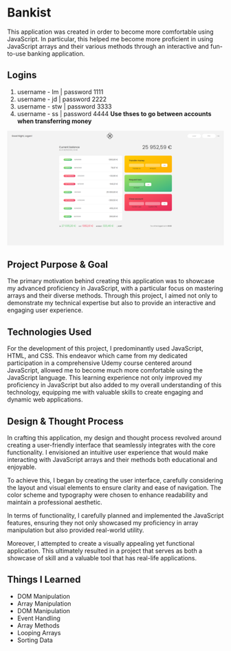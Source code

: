 # **Bankist**
This application was created in order to become more comfortable using JavaScript. In particular, this helped me become more proficient in using JavaScript arrays and their various methods through an interactive and fun-to-use banking application.

## **Logins**
1. username - lm | password 1111
2. username - jd | password 2222
3. username - stw | password 3333
4. username - ss | password 4444
**Use thses to go between accounts when transferring money**

![alt text](https://github.com/loganmceldowney/Bankist/blob/main/bankist-app-full.png)

## **Project Purpose & Goal**
The primary motivation behind creating this application was to showcase my advanced proficiency in JavaScript, with a particular focus on mastering arrays and their diverse methods. Through this project, I aimed not only to demonstrate my technical expertise but also to provide an interactive and engaging user experience.

## **Technologies Used**
For the development of this project, I predominantly used JavaScript, HTML, and CSS. This endeavor which came from my dedicated participation in a comprehensive Udemy course centered around JavaScript, allowed me to become much more comfortable using the JavaScript language. This learning experience not only improved my proficiency in JavaScript but also added to my overall understanding of this technology, equipping me with valuable skills to create engaging and dynamic web applications.

## **Design & Thought Process**
In crafting this application, my design and thought process revolved around creating a user-friendly interface that seamlessly integrates with the core functionality. I envisioned an intuitive user experience that would make interacting with JavaScript arrays and their methods both educational and enjoyable.

To achieve this, I began by creating the user interface, carefully considering the layout and visual elements to ensure clarity and ease of navigation. The color scheme and typography were chosen to enhance readability and maintain a professional aesthetic.

In terms of functionality, I carefully planned and implemented the JavaScript features, ensuring they not only showcased my proficiency in array manipulation but also provided real-world utility. 

Moreover, I attempted to create a visually appealing yet functional application. This ultimately resulted in a project that serves as both a showcase of skill and a valuable tool that has real-life applications.

## **Things I Learned**
* DOM Manipulation
* Array Manipulation
* DOM Manipulation
* Event Handling
* Array Methods
* Looping Arrays
* Sorting Data
